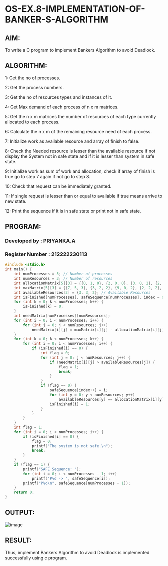 # OS-EX.8-IMPLEMENTATION-OF-BANKER-S-ALGORITHM
## AIM:
To write a C program to implement Bankers Algorithm to avoid Deadlock.
## ALGORITHM:
1: Get the no of processes.

2: Get the process numbers.

3: Get the no of resources types and instances of it.

4: Get Max demand of each process of n x m matrices.

5: Get the n x m matrices the number of resources of each type currently allocated to each
process.

6: Calculate the n x m of the remaining resource need of each process.

7: Initialize work as available resource and array of finish to false.

8: Check the Needed resource is lesser than the available resource if not display the System not
in safe state and if it is lesser than system in safe state.

9: Initialize work as sum of work and allocation, check if array of finish is true go to step 7
again if not go to step 8.

10: Check that request can be immediately granted.

11: If single request is lesser than or equal to available if true means arrive to new state.

12: Print the sequence if it is in safe state or print not in safe state. 

## PROGRAM:
### Developed by : PRIYANKA.A
### Register Number : 212222230113
```c
#include <stdio.h>
int main() {
    int numProcesses = 5; // Number of processes
    int numResources = 3; // Number of resources
    int allocationMatrix[5][3] = {{0, 1, 0}, {2, 0, 0}, {3, 0, 2}, {2, 1, 1}, {0, 0, 2}}; // Allocation Matrix
    int maxMatrix[5][3] = {{7, 5, 3}, {3, 2, 2}, {9, 0, 2}, {2, 2, 2}, {4, 3, 3}};   // MAX Matrix
    int availableResources[3] = {3, 3, 2}; // Available Resources
    int isFinished[numProcesses], safeSequence[numProcesses], index = 0;
    for (int k = 0; k < numProcesses; k++) {
        isFinished[k] = 0;
    }
    int needMatrix[numProcesses][numResources];
    for (int i = 0; i < numProcesses; i++) {
        for (int j = 0; j < numResources; j++)
            needMatrix[i][j] = maxMatrix[i][j] - allocationMatrix[i][j];
    }
    for (int k = 0; k < numProcesses; k++) {
        for (int i = 0; i < numProcesses; i++) {
            if (isFinished[i] == 0) {
                int flag = 0;
                for (int j = 0; j < numResources; j++) {
                    if (needMatrix[i][j] > availableResources[j]) {
                        flag = 1;
                        break;
                    }
                }
                if (flag == 0) {
                    safeSequence[index++] = i;
                    for (int y = 0; y < numResources; y++)
                        availableResources[y] += allocationMatrix[i][y];
                    isFinished[i] = 1;
                }
            }
        }
    }
    int flag = 1;
    for (int i = 0; i < numProcesses; i++) {
        if (isFinished[i] == 0) {
            flag = 0;
            printf("The system is not safe.\n");
            break;
        }
    }
    if (flag == 1) {
        printf("SAFE Sequence: ");
        for (int i = 0; i < numProcesses - 1; i++)
            printf("P%d -> ", safeSequence[i]);
        printf("P%d\n", safeSequence[numProcesses - 1]);
    }
    return 0;
}
```
## OUTPUT:

![image](https://github.com/PSriVarshan/OS-EX.8-IMPLEMENTATION-OF-BANKER-S-ALGORITHM/assets/114944059/40aa2444-f096-4b62-9732-c929b47cb5e2)

## RESULT:
Thus, implement Bankers Algorithm to avoid Deadlock is implemented successfully using c
program.
